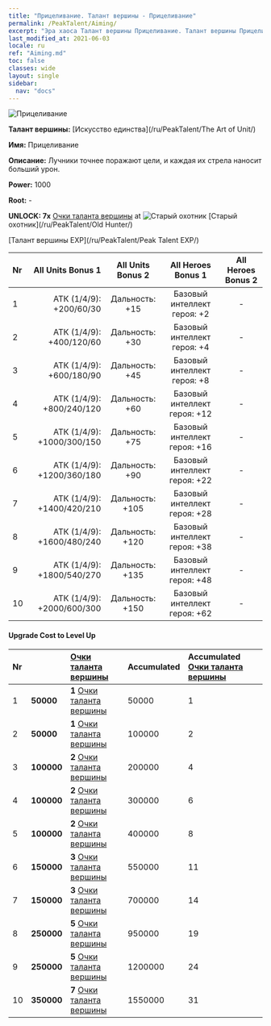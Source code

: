 ```yaml
---
title: "Прицеливание. Талант вершины - Прицеливание"
permalink: /PeakTalent/Aiming/
excerpt: "Эра хаоса Талант вершины Прицеливание. Талант вершины Прицеливание. Прицеливание"
last_modified_at: 2021-06-03
locale: ru
ref: "Aiming.md"
toc: false
classes: wide
layout: single
sidebar:
  nav: "docs"
---
```


  ![Прицеливание](/images/pt/talent_2009.png)

  **Талант вершины:** [Искусство единства](/ru/PeakTalent/The Art of Unit/)

  **Имя:** Прицеливание

  **Описание:** Лучники точнее поражают цели, и каждая их стрела наносит больший урон.

  **Power:** 1000

  **Root:** -

  **UNLOCK: 7x** [Очки таланта вершины](/ItemsRU/con_934/) at ![Старый охотник](/images/pt/talent_2010.png) [Старый охотник](/ru/PeakTalent/Old Hunter/)

  [Талант вершины EXP](/ru/PeakTalent/Peak Talent EXP/)

  | Nr | All Units Bonus 1 | All Units Bonus 2 | All Heroes Bonus 1 | All Heroes Bonus 2 |
  |:---|--------------:|:-------------:|:-------------:|:-------------:|
  | 1 | АТК (1/4/9): +200/60/30 | Дальность: +15 | Базовый интеллект героя: +2 | - |
  | 2 | АТК (1/4/9): +400/120/60 | Дальность: +30 | Базовый интеллект героя: +4 | - |
  | 3 | АТК (1/4/9): +600/180/90 | Дальность: +45 | Базовый интеллект героя: +8 | - |
  | 4 | АТК (1/4/9): +800/240/120 | Дальность: +60 | Базовый интеллект героя: +12 | - |
  | 5 | АТК (1/4/9): +1000/300/150 | Дальность: +75 | Базовый интеллект героя: +16 | - |
  | 6 | АТК (1/4/9): +1200/360/180 | Дальность: +90 | Базовый интеллект героя: +22 | - |
  | 7 | АТК (1/4/9): +1400/420/210 | Дальность: +105 | Базовый интеллект героя: +28 | - |
  | 8 | АТК (1/4/9): +1600/480/240 | Дальность: +120 | Базовый интеллект героя: +38 | - |
  | 9 | АТК (1/4/9): +1800/540/270 | Дальность: +135 | Базовый интеллект героя: +48 | - |
  | 10 | АТК (1/4/9): +2000/600/300 | Дальность: +150 | Базовый интеллект героя: +62 | - |


#### Upgrade Cost to Level Up

  | Nr | <i class="fas fa-coins"/> | [Очки таланта вершины](/ItemsRU/con_934/) | Accumulated <i class="fas fa-coins"/> | Accumulated [Очки таланта вершины](/ItemsRU/con_934/) |
  |:---|:--------------|:-------------|:-------------|:-------------|
  | 1 | **50000** | **1** [Очки таланта вершины](/ItemsRU/con_934/) | 50000 | 1 |
  | 2 | **50000** | **1** [Очки таланта вершины](/ItemsRU/con_934/) | 100000 | 2 |
  | 3 | **100000** | **2** [Очки таланта вершины](/ItemsRU/con_934/) | 200000 | 4 |
  | 4 | **100000** | **2** [Очки таланта вершины](/ItemsRU/con_934/) | 300000 | 6 |
  | 5 | **100000** | **2** [Очки таланта вершины](/ItemsRU/con_934/) | 400000 | 8 |
  | 6 | **150000** | **3** [Очки таланта вершины](/ItemsRU/con_934/) | 550000 | 11 |
  | 7 | **150000** | **3** [Очки таланта вершины](/ItemsRU/con_934/) | 700000 | 14 |
  | 8 | **250000** | **5** [Очки таланта вершины](/ItemsRU/con_934/) | 950000 | 19 |
  | 9 | **250000** | **5** [Очки таланта вершины](/ItemsRU/con_934/) | 1200000 | 24 |
  | 10 | **350000** | **7** [Очки таланта вершины](/ItemsRU/con_934/) | 1550000 | 31 |
